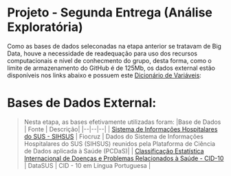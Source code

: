 # Projeto - Segunda Entrega (Análise Exploratória)

Como as bases de dados seleconadas na etapa anterior se tratavam de Big Data, houve a necessidade de readequação para uso dos recursos computacionais e nível de conhecmento do grupo, desta forma, como o limite de armazenamento do GitHub é de 125Mb, os dados external estão disponíveis nos links abaixo e possuem este [Dicionário de Variáveis](https://github.com/grnbatera/Data4health/blob/main/assets/Dicion%C3%A1rio%20de%20Vari%C3%A1veis%20Banco%20Original.csv): 

# Bases de Dados External:
> Nesta etapa, as bases efetivamente utilizadas foram:
> |Base de Dados  | Fonte | Descrição|
> |--|--|--|
> | [Sistema de Informações Hospitalares do SUS - SIHSUS](https://bigdata-metadados.icict.fiocruz.br/dataset/sistema-de-informacoes-hospitalares-do-sus-sihsus/resource/ae85ac54-6734-43b8-a820-6129a854e1ff) | Fiocruz  | Dados do Sistema de Informações Hospitalares do SUS (SIHSUS) reunidos pela Plataforma de Ciência de Dados aplicada à Saúde (PCDaS)|
> | [Classificação Estatística Internacional de Doenças e Problemas Relacionados à Saúde - CID-10](http://www2.datasus.gov.br/cid10/V2008/cid10.htm)  | DataSUS  | CID - 10 em Língua Portuguesa |
